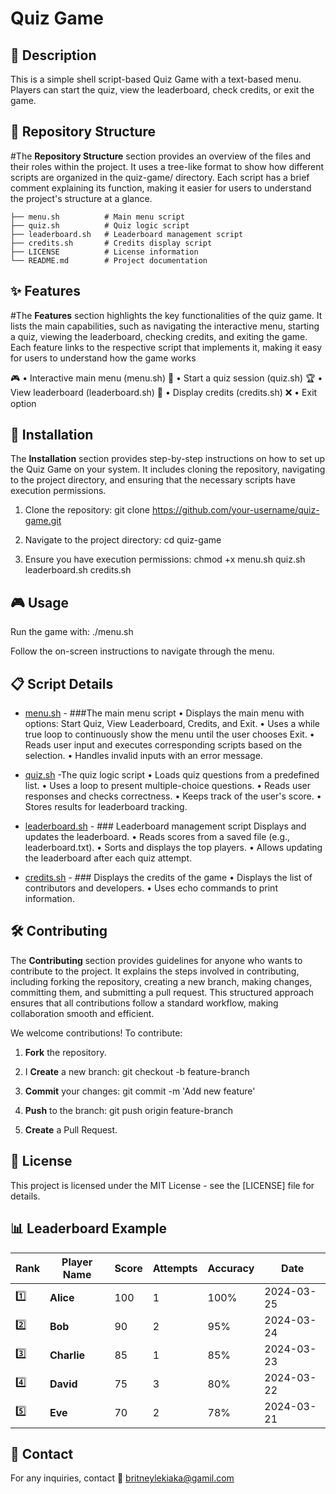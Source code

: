 # Quiz Game


## 📖 Description
This is a simple shell script-based Quiz Game with a text-based menu. Players can start the quiz, view the leaderboard, check credits, or   exit the game.

## 📂 Repository Structure
  #The **Repository Structure** section provides an overview of the files and their roles within the project. It uses a tree-like format to    show how different scripts are organized in the quiz-game/ directory. Each script has a brief comment explaining its function, making it    easier for users to understand the project's structure at a glance.

```quiz-game/
├── menu.sh          # Main menu script
├── quiz.sh          # Quiz logic script
├── leaderboard.sh   # Leaderboard management script
├── credits.sh       # Credits display script
├── LICENSE          # License information
└── README.md        # Project documentation
```

 
## ✨ Features
  #The **Features** section highlights the key functionalities of the quiz game. It lists the main capabilities, such as navigating the       interactive menu, starting a quiz, viewing the leaderboard, checking credits, and exiting the game. Each feature links to the respective    script that implements it, making it easy for users to understand how the game works

🎮 • Interactive main menu (menu.sh)
📝 • Start a quiz session (quiz.sh)
🏆 • View leaderboard (leaderboard.sh)
👥 • Display credits (credits.sh)
❌ • Exit option

## 🚀 Installation
  The **Installation** section provides step-by-step instructions on how to set up the Quiz Game on your system. It includes cloning the      repository, navigating to the project directory, and ensuring that the necessary scripts have execution permissions.

1. Clone the repository:
   git clone https://github.com/your-username/quiz-game.git

2. Navigate to the project directory:
   cd quiz-game

3. Ensure you have execution permissions:
   chmod +x menu.sh quiz.sh leaderboard.sh credits.sh

## 🎮 Usage

Run the game with:
./menu.sh

Follow the on-screen instructions to navigate through the menu.


## 📋 Script Details

- [menu.sh](menu.sh) - ###The main menu script
• Displays the main menu with options: Start Quiz, View Leaderboard, Credits, and Exit.
• Uses a while true loop to continuously show the menu until the user chooses Exit.
• Reads user input and executes corresponding scripts based on the selection.
• Handles invalid inputs with an error message.

- [quiz.sh](quiz.sh) -The quiz logic script
• Loads quiz questions from a predefined list.
• Uses a loop to present multiple-choice questions.
• Reads user responses and checks correctness.
• Keeps track of the user's score.
• Stores results for leaderboard tracking.

- [leaderboard.sh](leaderboard.sh) - ### Leaderboard management script
Displays and updates the leaderboard.
• Reads scores from a saved file (e.g., leaderboard.txt).
• Sorts and displays the top players.
• Allows updating the leaderboard after each quiz attempt.

- [credits.sh](credits.sh) - ### Displays the credits of the game
• Displays the list of contributors and developers.
• Uses echo commands to print information.



## 🛠 Contributing
The **Contributing** section provides guidelines for anyone who wants to contribute to the project. It explains the steps involved in contributing, including forking the repository, creating a new branch, making changes, committing them, and submitting a pull request. This structured approach ensures that all contributions follow a standard workflow, making collaboration smooth and efficient.

We welcome contributions! To contribute:

1. **Fork** the repository.

2. I **Create** a new branch:
   git checkout -b feature-branch

3. **Commit** your changes:
   git commit -m 'Add new feature'

4. **Push** to the branch:
     git push origin feature-branch

5. **Create** a Pull Request.

## 📜 License

This project is licensed under the MIT License - see the [LICENSE] file for details.

## 📊 Leaderboard Example

| Rank | Player Name | Score | Attempts | Accuracy | Date       |
|------|-------------|-------|----------|----------|------------|
| 1️⃣  | **Alice**   | 100   | 1        | 100%     | 2024-03-25 |
| 2️⃣  | **Bob**     | 90    | 2        | 95%      | 2024-03-24 |
| 3️⃣  | **Charlie** | 85    | 1        | 85%      | 2024-03-23 |
| 4️⃣  | **David**   | 75    | 3        | 80%      | 2024-03-22 |
| 5️⃣  | **Eve**     | 70    | 2        | 78%      | 2024-03-21 |



## 📩 Contact

For any inquiries, contact 📧 britneylekiaka@gamil.com

